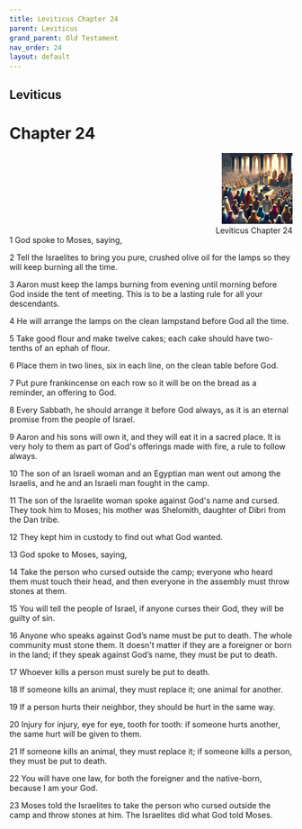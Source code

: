 ```yaml
---
title: Leviticus Chapter 24
parent: Leviticus
grand_parent: Old Testament
nav_order: 24
layout: default
---
```


## Leviticus

# Chapter 24

<div style="clear: both; text-align: right;">
    <img src="/assets/Image/Leviticus/500/24.jpg" alt="Leviticus Chapter 24" class="chapter-image" style="max-width: 25%; height: auto;"/>
    <figcaption style="font-size: 14px;">Leviticus Chapter 24</figcaption>
</div>
1 God spoke to Moses, saying,

2 Tell the Israelites to bring you pure, crushed olive oil for the lamps so they will keep burning all the time.

3 Aaron must keep the lamps burning from evening until morning before God inside the tent of meeting. This is to be a lasting rule for all your descendants.

4 He will arrange the lamps on the clean lampstand before God all the time.

5 Take good flour and make twelve cakes; each cake should have two-tenths of an ephah of flour.

6 Place them in two lines, six in each line, on the clean table before God.

7 Put pure frankincense on each row so it will be on the bread as a reminder, an offering to God.

8 Every Sabbath, he should arrange it before God always, as it is an eternal promise from the people of Israel.

9 Aaron and his sons will own it, and they will eat it in a sacred place. It is very holy to them as part of God's offerings made with fire, a rule to follow always.

10 The son of an Israeli woman and an Egyptian man went out among the Israelis, and he and an Israeli man fought in the camp.

11 The son of the Israelite woman spoke against God's name and cursed. They took him to Moses; his mother was Shelomith, daughter of Dibri from the Dan tribe.

12 They kept him in custody to find out what God wanted.

13 God spoke to Moses, saying,

14 Take the person who cursed outside the camp; everyone who heard them must touch their head, and then everyone in the assembly must throw stones at them.

15 You will tell the people of Israel, if anyone curses their God, they will be guilty of sin.

16 Anyone who speaks against God’s name must be put to death. The whole community must stone them. It doesn't matter if they are a foreigner or born in the land; if they speak against God’s name, they must be put to death.

17 Whoever kills a person must surely be put to death.

18 If someone kills an animal, they must replace it; one animal for another.

19 If a person hurts their neighbor, they should be hurt in the same way.

20 Injury for injury, eye for eye, tooth for tooth: if someone hurts another, the same hurt will be given to them.

21 If someone kills an animal, they must replace it; if someone kills a person, they must be put to death.

22 You will have one law, for both the foreigner and the native-born, because I am your God.

23 Moses told the Israelites to take the person who cursed outside the camp and throw stones at him. The Israelites did what God told Moses.


